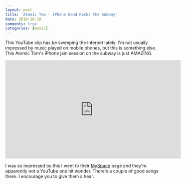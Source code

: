 ```yaml
---
layout: post
title: 'Atomic Tom - iPhone Band Rocks the Subway'
date: 2010-10-18
comments: true
categories: [music]
---
```


This YouTube clip has be sweeping the Internet lately. I'm not usually impressed by music played on mobile phones, but this is something else. This Atomic Tom's iPhone jam session on the subway is just AMAZING.

<p class="video">
    <iframe width="560" height="315" src="https://www.youtube.com/embed/NAllFWSl998" frameborder="0" allowfullscreen></iframe>
</p>

I was so impressed by this I went to their [MySpace][at-ms] page and they're apparently not a YouTube one hit wonder. There's a couple of good songs there. I encourage you to give them a hear.

[at-ms]: https://www.myspace.com/atomictom
